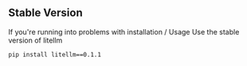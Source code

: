 ## Stable Version

If you're running into problems with installation / Usage 
Use the stable version of litellm 

```
pip install litellm==0.1.1
```

